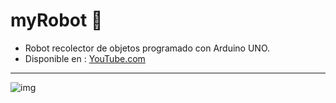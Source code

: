 # myRobot 🤖
- Robot recolector de objetos programado con Arduino UNO.
- Disponible en : [YouTube.com](https://www.youtube.com/watch?v=Kt2AMvjXScY)
-----------------------------------------------------------------------------
![img](https://github.com/Sergio9815/myRobot/blob/master/images/robot-02.jpg)
